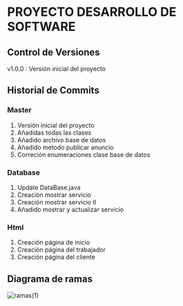 # PROYECTO DESARROLLO DE SOFTWARE

## Control de Versiones 

v1.0.0 : Versión inicial del proyecto



## Historial de Commits

### Master

1. Versión inicial del proyecto
2. Añadidas todas las clases
3. Añadido archivo base de datos
4. Añadido metodo publicar anuncio
5. Correción enumeraciones clase base de datos

### Database 

1. Update DataBase.java
2. Creación mostrar servicio
3. Creación mostrar servicio II
4. Añadido mostrar y actualizar servicio


### Html 

1. Creación página de inicio
2. Creación página del trabajador
3. Creación página del cliente



## Diagrama de ramas 
![ramas(1)](https://user-images.githubusercontent.com/91699247/170724049-6a9551ea-a4b4-454e-a024-d866c6215975.jpg)




